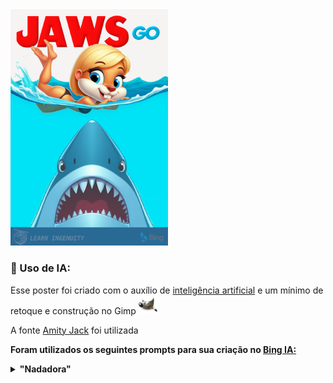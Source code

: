 <img src="./poster.png" width="50%">

### :robot: Uso de IA:

Esse poster foi criado com o auxílio de [inteligência artificial](https://www.bing.com/images/) e um mínimo de 
retoque e construção no Gimp [<img src="../../assets/icons/gimp.svg" width="30" height="30" title="Gimp" alt="Logo do Gimp" />](https://www.gimp.org/)

A fonte [Amity Jack](https://www.dafont.com/amity-jack.font?text=JAWS&psize=l) foi utilizada


__Foram utilizados os seguintes prompts para sua criação no [Bing IA:](https://www.bing.com/images/create/)__

<details>
  <summary><b>"Nadadora" </b></summary>
<i>"gopher cartoon femea loira de nadando lateralmente no oceano com 70% da imagem sendo azul da cor do mar e os outros 30% branco chapado representando o ceu e na parte inferior do mar OUTRO gopher grande AZUL NA MESMA POSE DO POSTER DO FILME JAWS com os dois dentes frontais grandes afiados EM CG 3D PIXAR PARECIDO COM POSTER do filme JAWS "<b>(sic)</b></i>
</details>


